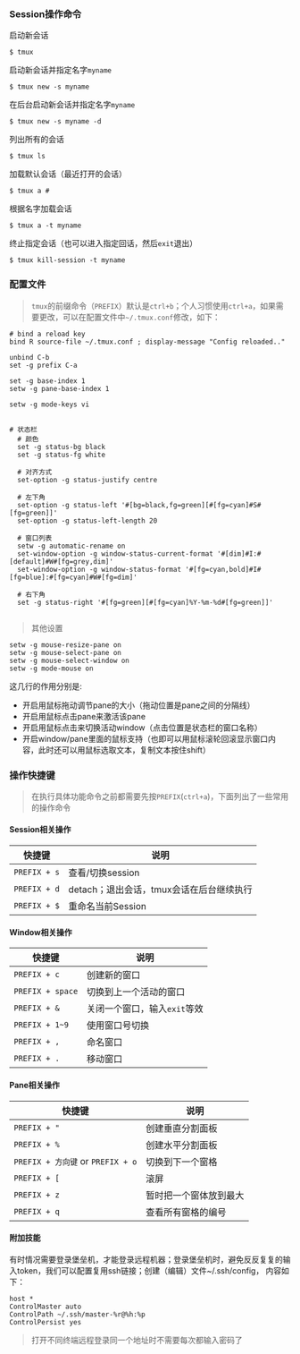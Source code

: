 ### Session操作命令

启动新会话

```
$ tmux
```

启动新会话并指定名字`myname`

```
$ tmux new -s myname
```

在后台启动新会话并指定名字`myname`

```
$ tmux new -s myname -d
```

列出所有的会话

```
$ tmux ls
```

加载默认会话（最近打开的会话）

```
$ tmux a #
```

根据名字加载会话

```
$ tmux a -t myname
```

终止指定会话（也可以进入指定回话，然后`exit`退出）

```
$ tmux kill-session -t myname
```

### 配置文件

> `tmux`的前缀命令（`PREFIX`）默认是`ctrl+b`；个人习惯使用`ctrl+a`，如果需要更改，可以在配置文件中`~/.tmux.conf`修改，如下：

```angularjs
# bind a reload key
bind R source-file ~/.tmux.conf ; display-message "Config reloaded.."
 
unbind C-b
set -g prefix C-a
 
set -g base-index 1
setw -g pane-base-index 1
                                                                                                                                                              
setw -g mode-keys vi


# 状态栏
  # 颜色
  set -g status-bg black
  set -g status-fg white
 
  # 对齐方式
  set-option -g status-justify centre
 
  # 左下角
  set-option -g status-left '#[bg=black,fg=green][#[fg=cyan]#S#[fg=green]]'
  set-option -g status-left-length 20
 
  # 窗口列表
  setw -g automatic-rename on
  set-window-option -g window-status-current-format '#[dim]#I:#[default]#W#[fg=grey,dim]'
  set-window-option -g window-status-format '#[fg=cyan,bold]#I#[fg=blue]:#[fg=cyan]#W#[fg=dim]'
 
  # 右下角
  set -g status-right '#[fg=green][#[fg=cyan]%Y-%m-%d#[fg=green]]'
  
```

>其他设置

```angularjs
setw -g mouse-resize-pane on
setw -g mouse-select-pane on
setw -g mouse-select-window on
setw -g mode-mouse on
```
这几行的作用分别是:
* 开启用鼠标拖动调节pane的大小（拖动位置是pane之间的分隔线）
* 开启用鼠标点击pane来激活该pane
* 开启用鼠标点击来切换活动window（点击位置是状态栏的窗口名称）
* 开启window/pane里面的鼠标支持（也即可以用鼠标滚轮回滚显示窗口内容，此时还可以用鼠标选取文本，复制文本按住shift）

### 操作快捷键
> 在执行具体功能命令之前都需要先按`PREFIX`(`ctrl+a`)，下面列出了一些常用的操作命令

#### Session相关操作 

|快捷键 |说明
|--------|--------
|`PREFIX + s`   | 查看/切换session
|`PREFIX + d`   | detach；退出会话，tmux会话在后台继续执行
|`PREFIX + $`   | 重命名当前Session

#### Window相关操作

|快捷键 |说明
|--------|--------
|`PREFIX + c`   | 创建新的窗口
|`PREFIX + space`  | 切换到上一个活动的窗口
|`PREFIX + &`   | 关闭一个窗口，输入`exit`等效
|`PREFIX + 1~9`   | 使用窗口号切换
|`PREFIX + ,`   | 命名窗口
|`PREFIX + .`   | 移动窗口

#### Pane相关操作

|快捷键 |说明
|--------|--------
|`PREFIX + "`   | 创建垂直分割面板
|`PREFIX + %`   | 创建水平分割面板
|`PREFIX + 方向键` or `PREFIX + o`   | 切换到下一个窗格
|`PREFIX + [`   | 滚屏
|`PREFIX + z`   | 暂时把一个窗体放到最大
|`PREFIX + q`   | 查看所有窗格的编号

#### 附加技能
有时情况需要登录堡垒机，才能登录远程机器；登录堡垒机时，避免反反复复的输入token，我们可以配置复用ssh链接；创建（编辑）文件~/.ssh/config， 内容如下：
```angularjs
host *
ControlMaster auto
ControlPath ~/.ssh/master-%r@%h:%p
ControlPersist yes
```
> 打开不同终端远程登录同一个地址时不需要每次都输入密码了

